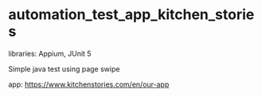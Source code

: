 # automation_test_app_kitchen_stories

libraries: Appium, JUnit 5

Simple java test using page swipe

app: https://www.kitchenstories.com/en/our-app

